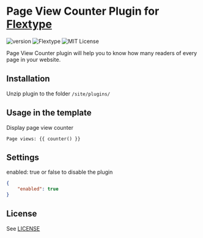 # Page View Counter Plugin for [Flextype](http://flextype.org/)
![version](https://img.shields.io/badge/version-1.1.0-brightgreen.svg?style=flat-square)
![Flextype](https://img.shields.io/badge/Flextype-0.9.0-green.svg?style=flat-square)
![MIT License](https://img.shields.io/badge/license-MIT-blue.svg?style=flat-square)

Page View Counter plugin will help you to know how many readers of every page in your website.

## Installation
Unzip plugin to the folder `/site/plugins/`

## Usage in the template

Display page view counter
```
Page views: {{ counter() }}
```

## Settings

enabled: true or false to disable the plugin

```json
{
    "enabled": true
}
```

## License
See [LICENSE](https://github.com/flextype-plugins/page-view-counter/blob/master/LICENSE)
